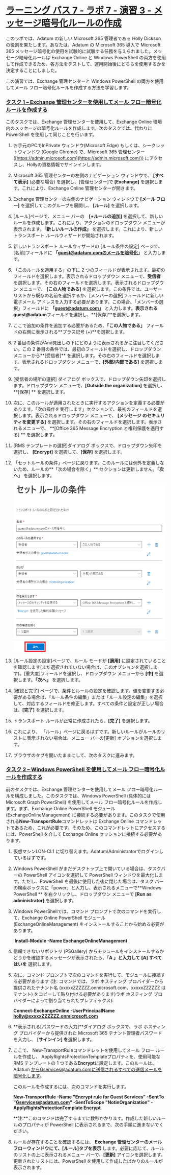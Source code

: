 # [ラーニング パス 7 - ラボ 7 - 演習 3 - メッセージ暗号化ルールの作成](https://github.com/MicrosoftLearning/MS-102T00-Microsoft-365-Administrator-Essentials/blob/master/Instructions/Labs/LAB_AK_07_Lab7_Ex3_Message_Encryption.md#learning-path-7---lab-7---exercise-3---create-message-encryption-rules)

このラボでは、Adatum の新しい Microsoft 365 管理者である Holly Dickson の役割を果たします。あなたは、Adatum の Microsoft 365 導入で Microsoft 365 メッセージ暗号化の使用を試験的に試験する任務を与えられました。メッセージ暗号化ルールは Exchange Online と Windows PowerShell の両方を使用して作成できるため、各方法をテストして、運用開始後にどちらを使用するかを決定することにしました。

この演習では、Exchange 管理センターと Windows PowerShell の両方を使用してメール フロー暗号化ルールを作成する方法を学習します。

### [タスク 1 – Exchange 管理センターを使用してメール フロー暗号化ルールを作成する](https://github.com/MicrosoftLearning/MS-102T00-Microsoft-365-Administrator-Essentials/blob/master/Instructions/Labs/LAB_AK_07_Lab7_Ex3_Message_Encryption.md#task-1--create-a-mail-flow-encryption-rule-using-the-exchange-admin-center)

このタスクでは、Exchange 管理センターを使用して、Exchange Online 環境内のメッセージの暗号化ルールを作成します。次のタスクでは、代わりに PowerShell を使用して同じことを行います。

1. お手元のPCでInPrivate ウィンドウ(Microsoft Edge) もしくは、シークレットウィンドウ (Google Chrome) で、Microsoft 365 管理センター ([https://admin.microsoft.com](https://admin.microsoft.com/)) にアクセスし、Hollyの資格情報でサインインします。

2. Microsoft 365 管理センターの左側のナビゲーション ウィンドウで、 **[すべて表示]**  (必要な場合) を選択し、[管理センター]で **[Exchange]** を選択します。これにより、Exchange Online 管理センターが開きます。

3. Exchange 管理センターの左側のナビゲーション ウィンドウで **[メール フロー]** を選択してこのグループを展開し、 **[ルール]** を選択します。

4. [ルール]ページで、メニュー バーの　**[+ルールの追加]** を選択して、新しいルールを作成します。これにより、アクションのドロップダウン メニューが表示されます。**「新しいルールの作成」** を選択します。これにより、新しいトランスポート ルールウィザードが開始されます。

5. 新しいトランスポート ルールウィザードの [ルール条件の設定] ページで、 [名前]フィールドに **「guest@adatum.comのメールを暗号化」** と入力します。

6. 「このルールを適用する」の下に 2 つのフィールドが表示されます。最初のフィールドを選択します。表示されるドロップダウン メニューで、**受信者** を選択します。その右のフィールドを選択します。表示されるドロップダウン メニューで、 **[この人物である]** を選択します。この条件では、ユーザー リストから既存の名前を選択するか、[メンバーの選択]フィールドに新しい電子メール アドレスを入力する必要があります。この場合、「メンバーの選択」フィールドに **「guest@adatum.com」** と入力します。**表示されるguest@adatum**フィールドを選択し、**[保存]**を選択します。

7. ここで追加の条件を追加する必要があるため、**「この人物である」** フィールドの右側に表示される**プラス記号 (+)**を選択します。

8. 2 番目の条件がAnd見出しの下にどのように表示されるかに注目してください。この 2 番目の条件では、最初のフィールドを選択し、ドロップダウン メニューから**[受信者]** を選択します。その右のフィールドを選択します。表示されるドロップダウン メニューで、**[外部/内部である]** を選択します。

9. [受信者の場所の選択] ダイアログ ボックスで、ドロップダウン矢印を選択します。ドロップダウン メニューで、**[Outside the organization]** を選択し、**[保存] ** を選択します。

10. 次に、このルールが適用されたときに実行するアクションを定義する必要があります。「次の操作を実行します」セクションで、最初のフィールドを選択します。表示されるドロップダウン メニューで、  **[メッセージ のセキュリティを変更する]** を選択します。その右のフィールドを選択します。表示されるメニューで、 **[Office 365 Message Encryption と権利保護を適用する] ** を選択します。

11. [RMS テンプレートの選択]ダイアログ ボックスで、ドロップダウン矢印を選択し、 **[Encrypt]** を選択して、**[保存]** を選択します。

12. 「セットルールの条件」ページに戻ります。このルールには例外を定義しないため、ルールの**「次の場合を除く」** セクションは更新しません。**「次へ」** を選択します。

    ![](./media/lab7-3-1.png)

13. [ルール設定の設定]ページで、ルール モードが **[適用]** に設定されていることを確認します(まだ選択されていない場合は、このオプションを選択します)。[重大度]フィールドを選択し、ドロップダウン メニューから **[中]** を選択します。**「次へ」** を選択します。

14. [確認と完了] ページで、条件とルールの設定を確認します。値を変更する必要がある場合は、「ルール条件の編集」または「ルール設定の編集」を選択して、対応するフィールドを修正します。すべての条件と設定が正しい場合は、**[完了]** を選択します。

15. トランスポート ルールが正常に作成されたら、**[完了]** を選択します。

16. これにより、 「ルール」ページに戻るはずです。新しいルールがルールのリストに表示されない場合は、メニュー バーの[更新] オプションを選択します。

17. ブラウザのタブを開いたままにして、次のタスクに進みます。

### [タスク 2 – Windows PowerShell を使用してメール フロー暗号化ルールを作成する](https://github.com/MicrosoftLearning/MS-102T00-Microsoft-365-Administrator-Essentials/blob/master/Instructions/Labs/LAB_AK_07_Lab7_Ex3_Message_Encryption.md#task-2--create-a-mail-flow-encryption-rule-using-windows-powershell)

前のタスクでは、Exchange 管理センターを使用してメール フロー暗号化ルールを構成しました。このタスクでは、Windows PowerShell (具体的には Microsoft Graph PowerShell) を使用してメール フロー暗号化ルールを作成します。まず、Exchange Online PowerShell モジュール (ExchangeOnlineManagement) に接続する必要があります。このタスクで使用される**New-TransportRule**コマンドレットは Exchange Online コマンドレットであるため、これが必要です。そのため、このコマンドレットにアクセスするには、PowerShell を介して Exchange Online セッションに接続する必要があります。

1. 仮想マシンLON-CL1 に切り替えます。Adatum\Administratorでログインしているはずです。

2. Windows PowerShell がまだデスクトップ上で開いている場合は、タスクバーの PowerShell アイコンを選択して PowerShell ウィンドウを最大化します。ただし、PowerShell を最後に使用した後に閉じた場合は、タスク バーの検索ボックスに「power」と入力し、表示されるメニューで**Windows PowerShell **  を右クリックし、ドロップダウン メニューで **[Run as administrator]** を選択します。

3. Windows PowerShellでは、コマンド プロンプトで次のコマンドを実行して、Exchange Online PowerShell モジュール (ExchangeOnlineManagement) をインストールすることから始める必要があります。

   ‎ **Install-Module -Name ExchangeOnlineManagement**

4. 信頼できないリポジトリ (PSGallery) からモジュールをインストールするかどうかを確認するメッセージが表示されたら、「**A 」と入力して** **[A] すべてはいを** 選択します。

5. 次に、コマンド プロンプトで次のコマンドを実行して、モジュールに接続する必要があります (注: コマンドでは、ラボ ホスティング プロバイダーから提供されたテナント名 (xxxxxZZZZZZ.onmicrosoft.com、xxxxxZZZZZZ はテナント) をコピーして貼り付ける必要があります)ラボ ホスティング プロバイダーによって割り当てられたプレフィックス):

    **Connect-ExchangeOnline -UserPrincipalName holly@xxxxxZZZZZZ.onmicrosoft.com**

6. **表示される[パスワードの入力]**ダイアログ ボックスで、ラボ ホスティング プロバイダーから提供された Microsoft 365 テナント管理者パスワードを入力し、 [**サインイン] を**選択します。

7. ここで、 New-TransportRuleコマンドレットを使用してメール フロー ルールを作成し、 ApplyRightsProtectionTemplateプロパティを、使用可能な RMS テンプレートの 1 つである**Encrypt**に設定します。このルールは、Adatum からGservices@adatum.comに送信されるすべての送信メールを暗号化します。

   このルールを作成するには、次のコマンドを実行します。

    **New-TransportRule -Name "Encrypt rule for Guest Services" -SentTo "Gservices@adatum.com" -SentToScope "NotinOrganization" -ApplyRightsProtectionTemplate Encrypt**

   **注:**このコマンドは完了するまでに数秒かかります。作成した新しいルールのプロパティが PowerShell に表示されるまで、次の手順に進まないでください。

8. ルールが存在することを確認するには、 **Exchange 管理センターのメール フローウィンドウにて、[ルール]タブを表示** します。必要に応じて、ルールのリストの上に表示されるメニュー バーで、**[更新]** アイコンを選択します。更新されたリストには、PowerShell を使用して作成したばかりのルールが表示されます。

   
